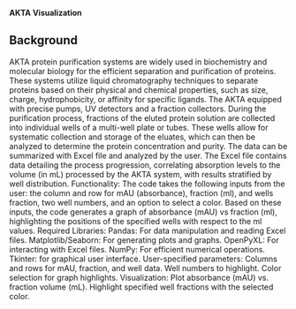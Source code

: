  **AKTA Visualization**
 
 ## Background
 
AKTA protein purification systems are widely used in biochemistry and molecular biology for the efficient separation and purification of proteins. These systems utilize liquid chromatography techniques to separate proteins based on their physical and chemical properties, such as size, charge, hydrophobicity, or affinity for specific ligands. The AKTA equipped with precise pumps, UV detectors and a fraction collectors. During the purification process, fractions of the eluted protein solution are collected into individual wells of a multi-well plate or tubes. These wells allow for systematic collection and storage of the eluates, which can then be analyzed to determine the protein concentration and purity. The data can be summarized with Excel file and analyzed by the user. The Excel file contains data detailing the process progression, correlating absorption levels to the volume (in mL) processed by the AKTA system, with results stratified by well distribution.
Functionality:
The code takes the following inputs from the user: the column and row for mAU (absorbance), fraction (ml), and wells fraction, two well numbers, and an option to select a color. Based on these inputs, the code generates a graph of absorbance (mAU) vs fraction (ml), highlighting the positions of the specified wells with respect to the ml values.
Required Libraries:
Pandas: For data manipulation and reading Excel files.
Matplotlib/Seaborn: For generating plots and graphs.
OpenPyXL: For interacting with Excel files.
NumPy: For efficient numerical operations.
Tkinter: for graphical user interface. 
User-specified parameters:
Columns and rows for mAU, fraction, and well data.
Well numbers to highlight.
Color selection for graph highlights.
Visualization:
Plot absorbance (mAU) vs. fraction volume (mL).
Highlight specified well fractions with the selected color.
